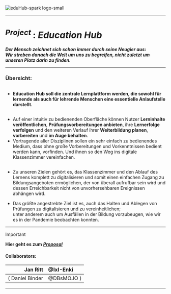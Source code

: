 <!-------------------------------------------------------------------------------------------------------------------------------------       
    📕Cheatsheets:     https://github.com/skills  
    📙Get started:     https://docs.github.com/en/get-started  
    📗Quickstart:      https://docs.github.com/en/get-started/writing-on-github/getting-started-with-writing-and-formatting-on-github/quickstart-for-writing-on-github  
    📘Basic Syntax:    https://docs.github.com/en/get-started/writing-on-github/getting-started-with-writing-and-formatting-on-github/basic-writing-and-formatting-syntax  
--------------------------------------------------------------------------------------------------------------------------------------->

![eduHub-spark logo-small](https://github.com/IxI-Enki/education-hub/blob/main/Visuals_Project-Proposal/eduhubLogo_2024_5mb.png?raw=true)

---

# <sup> *Project* </sup> : ***Education Hub***  

  ***Der Mensch zeichnet sich schon immer durch seine Neugier aus:***  
   ***Wir streben danach die Welt um uns zu begreifen, nicht zuletzt um unseren Platz darin zu finden.***  

---
### **Übersicht:**

<sub><sup>
---
</sup></sub>
 - #### Education Hub soll **die zentrale Lernplattform** werden, die sowohl für lernende als auch für lehrende Menschen eine essentielle Anlaufstelle darstellt.

<sub><sup>
---
</sup></sub>
- Auf einer intuitiv zu bedienenden Oberfläche können Nutzer **Lerninhalte veröffentlichen**, **Prüfungsvorbereitungen anbieten**, ihre **Lernerfolge verfolgen** und den weiteren Verlauf ihrer **Weiterbildung planen**, **vorbereiten** und **im Auge behalten**.  
- Vortragende aller Disziplinen sollen ein sehr einfach zu bedienendes Medium, dass ohne große Vorbereitungen und Vorkenntnissen bedient werden kann, vorfinden. Und ihnen so den Weg ins digitale Klassenzimmer vereinfachen.
  
<sub><sup>
---
</sup></sub>
- Zu unseren Zielen gehört es, das Klassenzimmer und den Ablauf des Lernens komplett zu digitalisieren und somit einen einfachen Zugang zu Bildungsangeboten ermöglichen, der von überall aufrufbar sein wird und dessen Erreichbarkeit nicht von unvorhersehbaren Ereignissen abhängen wird.  

- Das größte angestrebte Ziel ist es, auch das Halten und Ablegen von Prüfungen zu digitalisieren und zu vereinheitlichen;  
   unter anderem auch um Ausfällen in der Bildung vorzubeugen, wie wir es in der Pandemie beobachten konnten.

---

> [!IMPORTANT]
> **Hier geht es zum** [ ***Proposal*** ](https://github.com/IxI-Enki/Uebung-syp-002/blob/main/EducationHub.md)  
>
> #### **Collaborators:**  
>     
>   | Jan Ritt | @IxI-Enki |
>   | ---: | :--- |
>   | ( Daniel Binder | @DBsMOJO ) |

---

